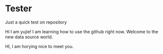 # Tester
Just a quick test on repository

Hi I am yujie!
I am learning how to use the github right now.
Welcome to the new data source world.

HI, I am horying nice to meet you.
